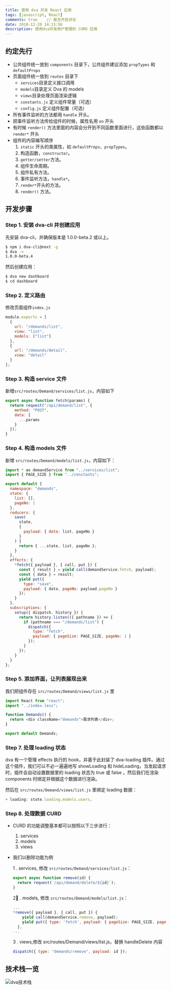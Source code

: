 ```yaml
---
title: 使用 dva 开发 React 应用
tags: [javascript, React]
comments: true    // 是否开启评论
date: 2018-12-20 14:13:56
description: 使用dva开发用户管理的 CURD 应用
---
```


## 约定先行

- 公共组件统一放到 `components` 目录下，公共组件建议添加 `propTypes` 和 `defaultProps`
- 页面组件统一放到 `routes` 目录下
  - `services`目录定义接口调用
  - `models`目录定义 Dva 的 models
  - `views`目录处理页面渲染逻辑
  - `constants.js` 定义组件常量（可选）
  - `config.js` 定义组件配置（可选）
- 所有事件监听的方法都用 `handle` 开头。
- 把事件监听方法传给组件的时候，属性名用 `on` 开头
- 有时候 `render()` 方法里面的内容会分开到不同函数里面进行，这些函数都以 `render*` 开头
- 组件的内容编写顺序
  1. `static` 开头的类属性，如 `defaultProps`、`propTypes`。
  2. 构造函数，`constructor`。
  3. `getter/setter`方法。
  4. 组件生命周期。
  5. 组件私有方法。
  6. 事件监听方法，`handle*`。
  7. `render*`开头的方法。
  8. `render()` 方法。

## 开发步骤

### Step 1. 安装 dva-cli 并创建应用

先安装 dva-cli，并确保版本是 1.0.0-beta.2 或以上。

```bash
$ npm i dva-cli@next -g
$ dva -v
1.0.0-beta.4
```

然后创建应用：

```bash
$ dva new dashboard
$ cd dashboard
```

### Step 2. 定义路由

修改页面组件`index.js`

```javascript
module.exports = [
  {
    url: "/demands/list",
    view: "list",
    models: ["list"]
  },
  {
    url: "/demands/detail",
    view: "detail"
  }
];
```

### Step 3. 构造 service 文件

新增`src/routes/Demand/services/list.js`，内容如下

```javascript
export async function fetch(params) {
  return request("/api/demand/list", {
    method: "POST",
    data: {
      ...params
    }
  });
}
```

### Step 4. 构造 models 文件

新增 `src/routes/Demand/models/list.js`，内容如下：

```javascript
import * as demandService from "../services/list";
import { PAGE_SIZE } from "../constants";

export default {
  namespace: "demands",
  state: {
    list: [],
    pageNo: 1
  },
  reducers: {
    save(
      state,
      {
        payload: { data: list, pageNo }
      }
    ) {
      return { ...state, list, pageNo };
    }
  },
  effects: {
    *fetch({ payload }, { call, put }) {
      const { result } = yield call(demandService.fetch, payload);
      const { data } = result;
      yield put({
        type: "save",
        payload: { data, pageNo: payload.pageNo }
      });
    }
  },
  subscriptions: {
    setup({ dispatch, history }) {
      return history.listen(({ pathname }) => {
        if (pathname === "/demands/list") {
          dispatch({
            type: "fetch",
            payload: { pageSize: PAGE_SIZE, pageNo: 1 }
          });
        }
      });
    }
  }
};
```

### Step 5. 添加界面，让列表展现出来

我们把组件存在 `src/routes/Demand/views/list.js` 里

```javascript
import React from "react";
import "../index.less";

function Demands() {
  return <div className="demands">需求列表</div>;
}

export default Demands;
```

### Step 7. 处理 loading 状态

dva 有一个管理 effects 执行的 hook，并基于此封装了 dva-loading 插件。通过这个插件，我们可以不必一遍遍地写 showLoading 和 hideLoading，当发起请求时，插件会自动设置数据里的 loading 状态为 true 或 false 。然后我们在渲染 components 时绑定并根据这个数据进行渲染。

然后在 `src/routes/Demand/views/list.js` 里绑定 loading 数据：

```javascript
+ loading: state.loading.models.users,
```

### Step 8. 处理数据 CURD

- CURD 的功能调整基本都可以按照以下三步进行：

  1. services
  2. models
  3. views

- 我们以删除功能为例

  1 . services, 修改 `src/routes/Demand/services/list.js`：

  ```javascript
  export async function remove(id) {
    return request(`/api/demand/delete/${id}`);
  }
  ```

  2 . models, 修改 `src/routes/Demand/models/list.js`：

  ```javascript
  ...
  *remove({ payload }, { call, put }) {
      yield call(demandService.remove, payload);
      yield put({ type: 'fetch', payload: { pageSize: PAGE_SIZE, pageNo: 1 } });
    },
  ...
  ```

  3 . views,修改 src/routes/Demand/views/list.js，替换 handleDelete 内容

  ```javascript
  dispatch({ type: "demands/remove", payload: id });
  ```

## 技术栈一览

![dva技术栈](https://www.dropbox.com/s/f2h92qac5cw11z1/Dva.png?dl=0)
